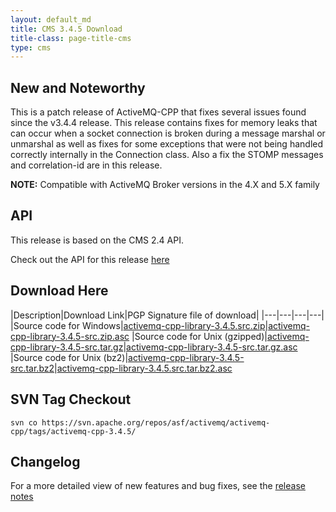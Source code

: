```yaml
---
layout: default_md
title: CMS 3.4.5 Download
title-class: page-title-cms
type: cms
---
```


New and Noteworthy
------------------

This is a patch release of ActiveMQ-CPP that fixes several issues found since the v3.4.4 release. This release contains fixes for memory leaks that can occur when a socket connection is broken during a message marshal or unmarshal as well as fixes for some exceptions that were not being handled correctly internally in the Connection class. Also a fix the STOMP messages and correlation-id are in this release.

**NOTE:** Compatible with ActiveMQ Broker versions in the 4.X and 5.X family

API
---

This release is based on the CMS 2.4 API.

Check out the API for this release [here](../components/cms/api_docs/activemqcpp-3.4.0/html)

Download Here
-------------

|Description|Download Link|PGP Signature file of download|
|---|---|---|---|
|Source code for Windows|[activemq-cpp-library-3.4.5.src.zip](http://archive.apache.org/dist/activemq/activemq-cpp/source/activemq-cpp-library-3.4.5-src.zip)|[activemq-cpp-library-3.4.5-src.zip.asc](http://archive.apache.org/dist/activemq/activemq-cpp/source/activemq-cpp-library-3.4.5-src.zip.asc)
|Source code for Unix (gzipped)|[activemq-cpp-library-3.4.5-src.tar.gz](http://archive.apache.org/dist/activemq/activemq-cpp/source/activemq-cpp-library-3.4.5-src.tar.gz)|[activemq-cpp-library-3.4.5-src.tar.gz.asc](http://archive.apache.org/dist/activemq/activemq-cpp/source/activemq-cpp-library-3.4.5-src.tar.gz.asc)
|Source code for Unix (bz2)|[activemq-cpp-library-3.4.5-src.tar.bz2](http://archive.apache.org/dist/activemq/activemq-cpp/source/activemq-cpp-library-3.4.5-src.tar.bz2)|[activemq-cpp-library-3.4.5.src.tar.bz2.asc](http://archive.apache.org/dist/activemq/activemq-cpp/source/activemq-cpp-library-3.4.5-src.tar.bz2.asc)

SVN Tag Checkout
----------------
```
svn co https://svn.apache.org/repos/asf/activemq/activemq-cpp/tags/activemq-cpp-3.4.5/
```

Changelog
---------

For a more detailed view of new features and bug fixes, see the [release notes](https://issues.apache.org/jira/secure/ReleaseNote.jspa?projectId=12311207&version=12323248)

